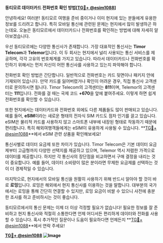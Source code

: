 **동티모르 데이터카드 전화번호 확인 방법[[TG💪+ @esim1088](https://t.me/s/esim1088)]**

안녕하세요! 여러분! 동티모르 여행을 준비 중이거나 이미 현지에 있는 분들에게 유용한 정보를 드리려고 합니다. 특히 모바일 통신에 관련된 문제는 현지에서 많이 발생하곤 하는데요. 오늘은 동티모르에서 데이터카드나 전화번호를 확인하는 방법에 대해 자세히 알아보겠습니다.

우선 동티모르에는 다양한 통신사가 존재합니다. 가장 대표적인 통신사는 **Timor Telecom**과 **Telemor**입니다. 이 두 회사는 현지에서 널리 사용되는 통신 서비스를 제공하며, 각각 고유의 번호체계를 가지고 있습니다. 따라서 데이터카드나 전화번호를 확인하기 위해서는 먼저 자신이 어떤 통신사를 사용하고 있는지 파악해야 합니다.

전화번호 확인 방법은 간단합니다. 일반적으로 전화번호는 카드 뒷면이나 패키지 안에 기재되어 있습니다. 만약 카드를 잃어버렸거나 확인이 어려운 경우, 직접 통신사 고객센터로 문의하시면 됩니다. Timor Telecom의 고객센터는 **811**이며, Telemor의 고객센터는 **111**입니다. 전화를 걸 때는 국제 코드 **+670**을 앞에 붙여주세요. 이렇게 하면 쉽게 전화번호를 확인할 수 있습니다.

또한 현지에서는 데이터카드와 전화번호 외에도 다른 제품들도 많이 판매되고 있습니다. 예를 들어, **eSIM**이라는 새로운 형태의 전자식 SIM 카드도 점차 인기를 끌고 있습니다. eSIM은 물리적 카드를 사용하지 않고 스마트폰 내부에 내장된 형태로 작동하기 때문에 편리합니다. 특히 해외여행객들에게는 eSIM이 유용하게 사용될 수 있습니다. **[TG💪+ @esim1088](https://t.me/s/esim1088)**에서 eSIM 관련 상품을 확인해보세요!

통신사별로 데이터 요금제 또한 차이가 있습니다. Timor Telecom은 기본 데이터 요금제부터 고급형까지 다양한 선택지를 제공하고 있으며, Telemor 역시 저렴한 가격으로 데이터를 제공합니다. 하지만 각 통신사의 장단점을 비교하면서 구매 결정을 내리는 것이 중요합니다. 예를 들어, 데이터 소비량이 많은 분이라면 무제한 요금제를 선택하는 것이 더 경제적일 수 있습니다.

마지막으로, 현지에서의 모바일 통신을 원활히 사용하기 위해 반드시 알아야 할 것이 바로 **로밍**입니다. 로밍은 해외에서 현지 통신사를 이용하는 것을 말합니다. 대부분의 국가에서는 로밍을 통해 간단히 연결할 수 있지만, 로밍 요금이 비쌀 수 있으니 사전에 충분한 조사를 하고 준비하시는 것이 좋습니다.

동티모르에서의 통신 문제는 이제 더 이상 걱정할 필요가 없습니다! 필요한 정보를 잘 준비하고 현지 통신사와 적절히 소통한다면 언제 어디서든 편리하게 데이터와 전화를 사용할 수 있습니다. 혹시 추가적인 질문이나 도움이 필요하다면 언제든지 **[TG💪+ @esim1088](https://t.me/s/esim1088)**에서 연락 주세요!

**[TG💪+ @esim1088](https://t.me/s/esim1088) ![Image](https://i.postimg.cc/Y0z9fWf4/image.png)**